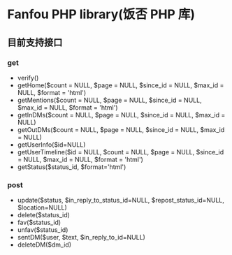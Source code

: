 # Fanfou PHP library(饭否 PHP 库)
## 目前支持接口
### get
- verify()
- getHome($count = NULL, $page = NULL, $since_id = NULL, $max_id = NULL, $format = 'html')
- getMentions($count = NULL, $page = NULL, $since_id = NULL, $max_id = NULL, $format = 'html')
- getInDMs($count = NULL, $page = NULL, $since_id = NULL, $max_id = NULL)
- getOutDMs($count = NULL, $page = NULL, $since_id = NULL, $max_id = NULL)
- getUserInfo($id=NULL)
- getUserTimeline($id = NULL, $count = NULL, $page = NULL, $since_id = NULL, $max_id = NULL, $format = 'html')
- getStatus($status_id, $format='html')

### post
- update($status, $in_reply_to_status_id=NULL, $repost_status_id=NULL, $location=NULL)
- delete($status_id)
- fav($status_id)
- unfav($status_id)
- sentDM($user, $text, $in_reply_to_id=NULL)
- deleteDM($dm_id)
